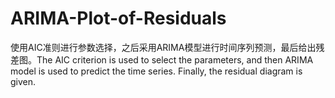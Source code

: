 # ARIMA-Plot-of-Residuals
使用AIC准则进行参数选择，之后采用ARIMA模型进行时间序列预测，最后给出残差图。The AIC criterion is used to select the parameters, and then ARIMA model is used to predict the time series. Finally, the residual diagram is given.
